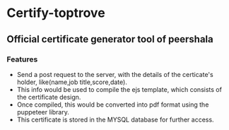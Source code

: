 # Certify-toptrove
## Official certificate generator tool of peershala

### Features
- Send a post request to the server, with the details of the certicate's holder, like(name,job title,score,date).
- This info would be used to compile the ejs template, which consists of the certificate design.
- Once compiled, this would be converted into pdf format using the puppeteer library.
- This certificate is stored in the MYSQL database for further access.
